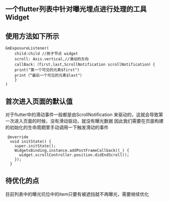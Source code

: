 ## 一个flutter列表中针对曝光埋点进行处理的工具Widget
## 使用方法如下所示

~~~
GmExposureListener(
    child:child //孩子节点 widget
    scroll: Axis.vertical,//滑动的方向
    callBack:（first,last,ScrollNotification scrollNotification）{
    print("第一个可见的元素$first")
    print（“最后一个可见的元素$last"）
    }
)
~~~
## 首次进入页面的默认值
对于flutter中的滑动事件一般都是由ScrollNotification 来驱动的，这就会导致第一次进入页面的时候，没有滑动驱动，就没有曝光数据
因此我们需要在页面构建的初始化的生命周期里手动调用一下触发滑动的事件
~~~
 @override
  void initState() {
    super.initState();
    WidgetsBinding.instance.addPostFrameCallback((_) {
      widget.scrollController.position.didEndScroll();
    });
  }
 ~~~
 ## 待优化的点
 目前列表中的曝光坑位中的item只要有被遮挡就不再曝光，需要继续优化

